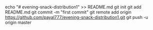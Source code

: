 echo "# evening-snack-distribution1" >> README.md
git init
git add README.md
git commit -m "first commit"
git remote add origin https://github.com/payal777/evening-snack-distribution1.git
git push -u origin master

